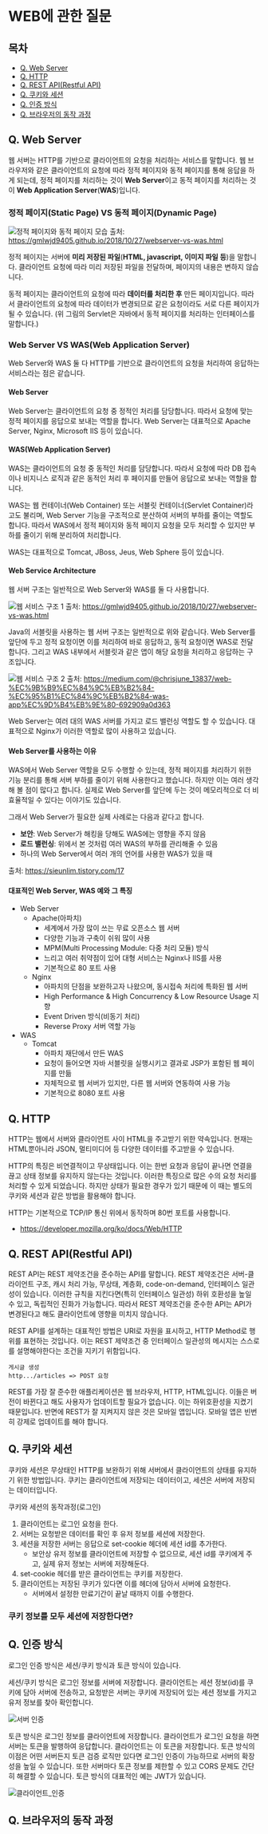 # WEB에 관한 질문

## 목차
- [Q. Web Server](#q-web-server)
- [Q. HTTP](#q-http)
- [Q. REST API(Restful API)](#q-rest-apirestful-api)
- [Q. 쿠키와 세션](#q-쿠키와-세션)
- [Q. 인증 방식](#q-인증-방식)
- [Q. 브라우저의 동작 과정](#q-브라우저의-동작-과정)

## Q. Web Server
웹 서버는 HTTP를 기반으로 클라이언트의 요청을 처리하는 서비스를 말합니다. 웹 브라우저와 같은 클라이언트의 요청에 따라 정적 페이지와 동적 페이지를 통해 응답을 하게 되는데, 정적 페이지를 처리하는 것이 **Web Server**이고 동적 페이지를 처리하는 것이 **Web Application Server**(**WAS**)입니다.

### 정적 페이지(Static Page) VS 동적 페이지(Dynamic Page)

![정적 페이지와 동적 페이지 모습](./images/static_page_vs_dynamic_page.png)
출처: <https://gmlwjd9405.github.io/2018/10/27/webserver-vs-was.html>

정적 페이지는 서버에 **미리 저장된 파일**(**HTML, javascript, 이미지 파일 등**)을 말합니다. 클라이언트 요청에 따라 미리 저장된 파일을 전달하며, 페이지의 내용은 변하지 않습니다.

동적 페이지는 클라이언트의 요청에 따라 **데이터를 처리한 후** 만든 페이지입니다. 따라서 클라이언트의 요청에 따라 데이터가 변경되므로 같은 요청이라도 서로 다른 페이지가 될 수 있습니다. (위 그림의 Servlet은 자바에서 동적 페이지를 처리하는 인터페이스를 말합니다.)

### Web Server VS WAS(Web Application Server)
Web Server와 WAS 둘 다 HTTP를 기반으로 클라이언트의 요청을 처리하여 응답하는 서비스라는 점은 같습니다.

#### Web Server
Web Server는 클라이언트의 요청 중 정적인 처리를 담당합니다. 따라서 요청에 맞는 정적 페이지를 응답으로 보내는 역할을 합니다. Web Server는 대표적으로 Apache Server, Nginx, Microsoft IIS 등이 있습니다.

#### WAS(Web Application Server)
WAS는 클라이언트의 요청 중 동적인 처리를 담당합니다. 따라서 요청에 따라 DB 접속이나 비지니스 로직과 같은 동적인 처리 후 페이지를 만들어 응답으로 보내는 역할을 합니다. 

WAS는 웹 컨테이너(Web Container) 또는 서블릿 컨테이너(Servlet Container)라고도 불리며, Web Server 기능을 구조적으로 분산하여 서버의 부하를 줄이는 역할도 합니다. 따라서 WAS에서 정적 페이지와 동적 페이지 요청을 모두 처리할 수 있지만 부하를 줄이기 위해 분리하여 처리합니다.

WAS는 대표적으로 Tomcat, JBoss, Jeus, Web Sphere 등이 있습니다.

#### Web Service Architecture
웹 서버 구조는 일반적으로 Web Server와 WAS를 둘 다 사용합니다.

![웹 서비스 구조 1](./images/web_service_architecture.png)
출처: <https://gmlwjd9405.github.io/2018/10/27/webserver-vs-was.html>

Java의 서블릿을 사용하는 웹 서버 구조는 일반적으로 위와 같습니다. Web Server를 앞단에 두고 정적 요청이면 이를 처리하여 바로 응답하고, 동적 요청이면 WAS로 전달합니다. 그리고 WAS 내부에서 서블릿과 같은 앱이 해당 요청을 처리하고 응답하는 구조입니다.

![웹 서비스 구조 2](./images/web_service_architecture2.png)
출처: <https://medium.com/@chrisjune_13837/web-%EC%9B%B9%EC%84%9C%EB%B2%84-%EC%95%B1%EC%84%9C%EB%B2%84-was-app%EC%9D%B4%EB%9E%80-692909a0d363>

Web Server는 여러 대의 WAS 서버를 가지고 로드 밸런싱 역할도 할 수 있습니다. 대표적으로 Nginx가 이러한 역할로 많이 사용하고 있습니다.

#### Web Server를 사용하는 이유
WAS에서 Web Server 역할을 모두 수행할 수 있는데, 정적 페이지를 처리하기 위한 기능 분리를 통해 서버 부하를 줄이기 위해 사용한다고 했습니다. 하지만 이는 여러 생각해 볼 점이 많다고 합니다. 실제로 Web Server를 앞단에 두는 것이 메모리적으로 더 비효율적일 수 있다는 이야기도 있습니다.

그래서 Web Server가 필요한 실제 사례로는 다음과 같다고 합니다.
- **보안**: Web Server가 해킹을 당해도 WAS에는 영향을 주지 않음
- **로드 밸런싱**: 위에서 본 것처럼 여러 WAS의 부하를 관리해줄 수 있음
- 하나의 Web Server에서 여러 개의 언어를 사용한 WAS가 있을 때

출처: <https://sieunlim.tistory.com/17> 

#### 대표적인 Web Server, WAS 예와 그 특징
- Web Server
    - Apache(아파치)
        - 세계에서 가장 많이 쓰는 무료 오픈소스 웹 서버
        - 다양한 기능과 구축이 쉬워 많이 사용
        - MPM(Multi Processing Module: 다중 처리 모듈) 방식
        - 느리고 여러 취약점이 있어 대형 서비스는 Nginx나 IIS를 사용
        - 기본적으로 80 포트 사용
    - Nginx
        - 아파치의 단점을 보완하고자 나왔으며, 동시접속 처리에 특화된 웹 서버
        - High Performance & High Concurrency & Low Resource Usage 지향
        - Event Driven 방식(비동기 처리)
        - Reverse Proxy 서버 역할 가능
- WAS
    - Tomcat
        - 아파치 재단에서 만든 WAS
        - 요청이 들어오면 자바 서블릿을 실행시키고 결과로 JSP가 포함된 웹 페이지를 만듦
        - 자체적으로 웹 서버가 있지만, 다른 웹 서버와 연동하여 사용 가능
        - 기본적으로 8080 포트 사용

## Q. HTTP
HTTP는 웹에서 서버와 클라이언트 사이 HTML을 주고받기 위한 약속입니다. 현재는 HTML뿐아니라 JSON, 멀티미디어 등 다양한 데이터를 주고받을 수 있습니다.

HTTP의 특징은 비연결적이고 무상태입니다. 이는 한번 요청과 응답이 끝나면 연결을 끊고 상태 정보를 유지하지 않는다는 것입니다. 이러한 특징으로 많은 수의 요청 처리를 처리할 수 있게 되었습니다. 하지만 상태가 필요한 경우가 있기 때문에 이 때는 별도의 쿠키와 세션과 같은 방법을 활용해야 합니다.

HTTP는 기본적으로 TCP/IP 통신 위에서 동작하며 80번 포트를 사용합니다.

- <https://developer.mozilla.org/ko/docs/Web/HTTP>

## Q. REST API(Restful API)
REST API는 REST 제약조건을 준수하는 API를 말합니다. REST 제약조건은 서버-클라이언트 구조, 캐시 처리 가능, 무상태, 계층화, code-on-demand, 인터페이스 일관성이 있습니다. 이러한 규칙을 지킨다면(특히 인터페이스 일관성) 하위 호환성을 높일 수 있고, 독립적인 진화가 가능합니다. 따라서 REST 제약조건을 준수한 API는 API가 변경된다고 해도 클라이언트에 영향을 미치지 않습니다.

REST API를 설계하는 대표적인 방법은 URI로 자원을 표시하고, HTTP Method로 행위를 표현하는 것입니다. 이는 REST 제약조건 중 인터페이스 일관성의 메시지는 스스로를 설명해야한다는 조건을 지키기 위함입니다.

```
게시글 생성
http.../articles => POST 요청
```

REST를 가장 잘 준수한 애플리케이션은 웹 브라우저, HTTP, HTML입니다. 이들은 버전이 바뀐다고 해도 사용자가 업데이트할 필요가 없습니다. 이는 하위호환성을 지켰기 때문입니다. 반면에 REST가 잘 지켜지지 않은 것은 모바일 앱입니다. 모바일 앱은 빈번히 강제로 업데이트를 해야 합니다.


## Q. 쿠키와 세션
쿠키와 세션은 무상태인 HTTP를 보완하기 위해 서버에서 클라이언트의 상태를 유지하기 위한 방법입니다. 쿠키는 클라이언트에 저장되는 데이터이고, 세션은 서버에 저장되는 데이터입니다.

쿠키와 세션의 동작과정(로그인)
1. 클라이언트는 로그인 요청을 한다.
2. 서버는 요청받은 데이터를 확인 후 유저 정보를 세션에 저장한다.
3. 세션을 저장한 서버는 응답으로 set-cookie 헤더에 세션 id를 추가한다.
    - 보안상 유저 정보를 클라이언트에 저장할 수 없으므로, 세션 id를 쿠키에게 주고, 실제 유저 정보는 서버에 저장해둔다.
4. set-cookie 헤더를 받은 클라이언트는 쿠키를 저장한다.
5. 클라이언트는 저장된 쿠키가 있다면 이를 헤더에 담아서 서버에 요청한다.
    - 서버에서 설정한 만료기간이 끝날 때까지 이를 수행한다.

### 쿠키 정보를 모두 세션에 저장한다면?


## Q. 인증 방식
로그인 인증 방식은 세션/쿠키 방식과 토큰 방식이 있습니다.

세션/쿠키 방식은 로그인 정보를 서버에 저장합니다. 클라이언트는 세션 정보(id)를 쿠키에 담아 서버에 전송하고, 요청받은 서버는 쿠키에 저장되어 있는 세션 정보를 가지고 유저 정보를 찾아 확인합니다.

![서버 인증](./images/서버_인증_기반.png)

토큰 방식은 로그인 정보를 클라이언트에 저장합니다. 클라이언트가 로그인 요청을 하면 서버는 토큰을 발행하여 응답합니다. 클라이언트는 이 토큰을 저장합니다. 토큰 방식의 이점은 어떤 서버든지 토큰 검증 로직만 있다면 로그인 인증이 가능하므로 서버의 확장성을 높일 수 있습니다. 또한 서버마다 토큰 정보를 제한할 수 있고 CORS 문제도 간단히 해결할 수 있습니다. 토큰 방식의 대표적인 예는 JWT가 있습니다.

![클라이언트_인증](./images/토큰_인증_기반.png)


## Q. 브라우저의 동작 과정

